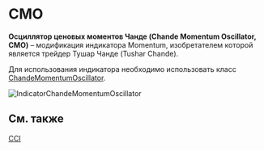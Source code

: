 # CMO

**Осциллятор ценовых моментов Чанде (Chande Momentum Oscillator, CMO)** – модификация индикатора Momentum, изобретателем которой является трейдер Тушар Чанде (Tushar Chande). 

Для использования индикатора необходимо использовать класс [ChandeMomentumOscillator](../api/StockSharp.Algo.Indicators.ChandeMomentumOscillator.html). 

![IndicatorChandeMomentumOscillator](~/images/IndicatorChandeMomentumOscillator.png)

## См. также

[CCI](IndicatorCommodityChannelIndex.md)
